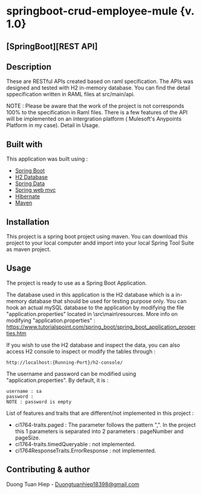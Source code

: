 # springboot-crud-employee-mule {v. 1.0}

## [SpringBoot][REST API] 

## Description
These are RESTful APIs created based on raml specification. The APIs was designed and tested with H2 in-memory database.
You can find the detail sppecification written in RAML files at src/main/api.

NOTE : Please be aware that the work of the project is not corresponds 100% to the specification in Raml files. There is a few features of the API will be implemented on an intergration platform ( Mulesoft's Anypoints Platform in my case). Detail in Usage. 

## Built with
This application was built using :
- [Spring Boot](https://spring.io/projects/spring-boot)
- [H2 Database](https://www.h2database.com/html/main.html)
- [Spring Data](https://spring.io/projects/spring-data)
- [Spring web mvc](https://docs.spring.io/spring/docs/current/spring-framework-reference/web.html)
- [Hibernate](https://hibernate.org/)
- [Maven](https://maven.apache.org/)

## Installation 

This project is a spring boot project using maven. You can download this project to your local computer andd import into your local Spring Tool Suite as maven project.

## Usage

The project is ready to use as a Spring Boot Application. 

The database used in this application is the H2 database which is a in-memory database that should be used for testing purpose only. You can hook an actual mySQL database to the application by modifying the file "application.properties" located in \src\main\resources\.
More info on modifying "application.properties" : 
https://www.tutorialspoint.com/spring_boot/spring_boot_application_properties.htm

If you wish to use the H2 database and inspect the data, you can also access H2 console to inspect or modify the tables through :
```
http://localhost:{Running-Port}/h2-console/
```
The username and password can be modified using "application.properties". By default, it is : 
```
username : sa
password :
NOTE : password is empty 
```

List of features and traits that are different/not implemented in this project : 
- ci1764-traits.paged : The parameter <pageBy> follows the pattern "<pageNumber>,<pageSize>". In the project this 1 parameters is separated into 2 parameters : pageNumber and pageSize. 
- ci1764-traits.timedQueryable : not implemented. 
- ci1764ResponseTraits.ErrorResponse : not implemented. 

## Contributing & author

Duong Tuan Hiep - Duongtuanhiep18398@gmail.com
